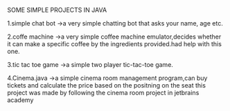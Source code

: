 SOME SIMPLE PROJECTS IN JAVA

1.simple chat bot
->a very simple chatting bot that asks your name, age etc.


2.coffe machine
->a very simple coffee machine emulator,decides whether it can make a specific coffee by the ingredients provided.had help with this one.


3.tic tac toe game
->a simple two player tic-tac-toe game.

4.Cinema.java
->a simple cinema room management program,can buy tickets and calculate the price based on the positning on the seat
  this project was made by following the cinema room project in jetbrains academy
  









